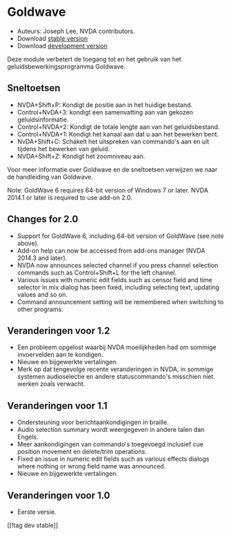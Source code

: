 # Goldwave #

* Auteurs: Joseph Lee, NVDA contributors.
* Download [stable version][1]
* Download [development version][2]

Deze module verbetert de toegang tot en het gebruik van het
geluidsbewerkingsprogramma Goldwave.

## Sneltoetsen ##

* NVDA+Shift+P: Kondigt de positie aan in het huidige bestand.
* Control+NvDA+3: kondigt een samenvatting aan van gekozen
  geluidsinformatie.
* Control+NVDA+2: Kondigt de totale lengte aan van het geluidsbestand.
* Control+NVDA+1: Kondigt het kanaal aan dat u aan het bewerken bent.
* NvDA+Shift+C: Schakelt het uitspreken van commando's aan en uit tijdens
  het bewerken van geluid.
* NVDA+Shift+Z: Kondigt het zoomniveau aan.

Voor meer informatie over Goldwave en de sneltoetsen verwijzen we naar de
handleiding van Goldwave.

Note: GoldWave 6 requires 64-bit version of Windows 7 or later. NVDA 2014.1
or later is required to use add-on 2.0.

## Changes for 2.0

* Support for GoldWave 6, including 64-bit version of GoldWave (see note
  above).
* Add-on help can now be accessed from add-ons manager (NVDA 2014.3 and
  later).
* NVDA now announces selected channel if you press channel selection
  commands such as Control+Shift+L for the left channel.
* Various issues with numeric edit fields such as censor field and time
  selector in mix dialog has been fixed, including selecting text, updating
  values and so on.
* Command announcement setting will be remembered when switching to other
  programs.

## Veranderingen voor 1.2

* Een probleem opgelost waarbij NVDA moeilijkheden had om sommige
  invoervelden aan te kondigen.
* Nieuwe en bijgewerkte vertalingen.
* Merk op dat tengevolge recente veranderingen in NVDA, in sommige systemen
  audioselectie en andere statuscommando's misschien niet werken zoals
  verwacht.

## Veranderingen voor 1.1 ##

* Ondersteuning voor berichtaankondigingen in braille.
* Audio selection summary wordt weergegeven in andere talen dan Engels.
* Meer aankondigingen van commando's toegevoegd inclusief cue position
  movement en delete/trim operations.
* Fixed an issue in numeric edit fields such as various effects dialogs
  where nothing or wrong field name was announced.
* Nieuwe en bijgewerkte vertalingen.

## Veranderingen voor 1.0 ##

* Eerste versie.

[[!tag dev stable]]

[1]: http://addons.nvda-project.org/files/get.php?file=gwv

[2]: http://addons.nvda-project.org/files/get.php?file=gwv-dev
